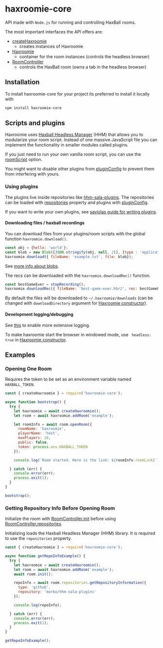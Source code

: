 # haxroomie-core

API made with `Node.js` for running and controlling HaxBall rooms.

The most important interfaces the API offers are:

  - [createHaxroomie](https://morko.github.io/haxroomie/module-haxroomie.html#createHaxroomie)
    - creates instances of Haxroomie
  - [Haxroomie](https://morko.github.io/haxroomie/Haxroomie.html)
    - container for the room instances (controls the headless browser)
  - [RoomController](https://morko.github.io/haxroomie/RoomController.html)
    - controls the HaxBall room (owns a tab in the headless browser)

## Installation

To install haxroomie-core for your project its preferred to install it locally with
```sh
npm install haxroomie-core
```

## Scripts and plugins

Haxroomie uses [Haxball Headless Manager](https://github.com/saviola777/haxball-headless-manager) (HHM)
that allows you to modularize your room script. Instead of one massive
JavaScript file you can implement the functionality in smaller modules called
plugins.

If you just need to run your own vanilla room script, you can use the
[roomScript](https://morko.github.io/haxroomie/tutorial-haxroomie-cli-config.html#roomscript)
option.

You might want to disable other plugins from 
[pluginConfig](https://morko.github.io/haxroomie/tutorial-haxroomie-cli-config.html#pluginconfig)
to prevent them from interfering with yours.

### Using plugins

The plugins live inside repositories like [hhm-sala-plugins](https://github.com/morko/hhm-sala-plugins). The repositories can be loaded with
[repositories](https://morko.github.io/haxroomie/tutorial-haxroomie-cli-config.html#repositories)
property and plugins with
[pluginConfig](https://morko.github.io/haxroomie/tutorial-haxroomie-cli-config.html#repositories).

If you want to write your own plugins, see 
[saviolas guide for writing plugins](https://hhm.surge.sh/api/tutorial-writing-plugins.html#writing-publishing-plugins).

#### Downloading files / haxball recordings

You can download files from your plugins/room scripts with the global function `haxroomie.download()`.

```js
const obj = {hello: 'world'};
const blob = new Blob([JSON.stringify(obj, null, 2)], {type : 'application/json'});
haxroomie.download({ fileName: 'example.txt', file: blob});
```
See [more info about blobs](https://developer.mozilla.org/en-US/docs/Web/API/Blob).

The recs can be downloaded with the `haxroomie.downloadRec()` function.

```js
const bestGameEver = stopRecording();
haxroomie.downloadRec({ fileName: 'best-game-ever.hbr2', rec: bestGameEver });
```

By default the files will be downloaded to `~/.haxroomie/downloads` (can be changed with `downloadDirectory` argument for
[Haxroomie constructor](https://morko.github.io/haxroomie/Haxroomie.html#newhaxroomie-options)).

#### Development logging/debugging

See [this](/README.md#debugging) to enable more extensive logging.

To make haxroomie start the browser in windowed mode, use ` headless: true`
in [Haxroomie constructor](https://morko.github.io/haxroomie/Haxroomie.html#newhaxroomie-options).

## Examples

### Opening One Room

Requires the token to be set as an environment variable named `HAXBALL_TOKEN`.

```js
const { createHaxroomie } = require('haxroomie-core');

async function bootstrap() {
  try {
    let haxroomie = await createHaxroomie();
    let room = await haxroomie.addRoom('example');

    let roomInfo = await room.openRoom({
      roomName: 'haxroomie',
      playerName: 'host',
      maxPlayers: 10,
      public: false,
      token: process.env.HAXBALL_TOKEN
    });

    console.log(`Room started. Here is the link: ${roomInfo.roomLink}`);

  } catch (err) {
    console.error(err);
    process.exit(1);
  }
}

bootstrap();

```

### Getting Repository Info Before Opening Room

Initialize the room with
[RoomController.init](https://morko.github.io/haxroomie/RoomController.html#init)
before using
[RoomController.repositories](https://morko.github.io/haxroomie/RoomController.html#repositories).

Initializing loads the Haxball Headless Manager (HHM) library. It is required to use the
`repositories` property.

```js
const { createHaxroomie } = require('haxroomie-core');

async function getRepoInfoExample() {
  try {
    let haxroomie = await createHaxroomie();
    let room = await haxroomie.addRoom('example');
    await room.init();

    repoInfo = await room.repositories.getRepositoryInformation({
      type: 'github',
      repository: 'morko/hhm-sala-plugins'
    });

    console.log(repoInfo);

  } catch (err) {
    console.error(err);
    process.exit(1);
  }
}

getRepoInfoExample();
```
